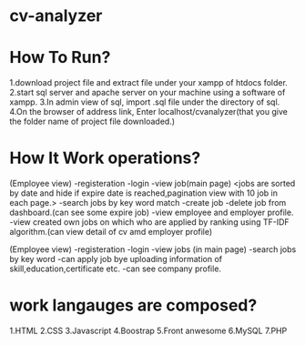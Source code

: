 # cv-analyzer
# How To Run?
1.download project file and extract file under your xampp of htdocs folder.
2.start sql server and apache server on your machine using a software of xampp.
3.In admin view of sql, import .sql file under the directory of sql.
4.On the browser of address link, Enter localhost/cvanalyzer(that you give the folder name of project file downloaded.)

# How It Work operations?
(Employee view)
-registeration
-login
-view job(main page)
<jobs are sorted by date and hide if expire date is reached,pagination view with 10 job in each page.>
-search jobs by key word match
-create job
-delete job from dashboard.(can see some expire job)
-view employee and employer profile.
-view created own jobs on which who are applied by ranking using TF-IDF algorithm.(can view detail of cv amd employer profile)

(Employee view)
-registeration
-login
-view jobs (in main page)
-search jobs by key word
-can apply job bye uploading information of skill,education,certificate etc.
-can see company profile.

# work langauges are composed?
1.HTML
2.CSS
3.Javascript
4.Boostrap
5.Front anwesome
6.MySQL
7.PHP
